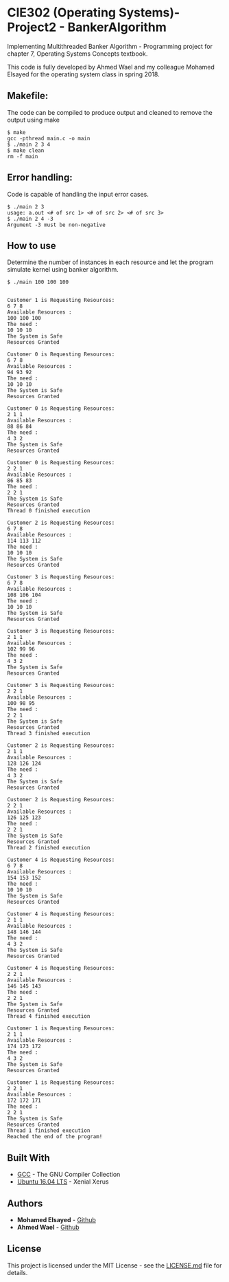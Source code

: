 # CIE302 (Operating Systems)- Project2 - BankerAlgorithm

Implementing  Multithreaded Banker Algorithm - Programming project for chapter 7, Operating Systems Concepts textbook.

This code is fully developed by Ahmed Wael and my colleague Mohamed Elsayed for the operating system class in spring 2018.


## Makefile:
The code can be compiled to produce output and cleaned to remove the output using make

```
$ make
gcc -pthread main.c -o main
$ ./main 2 3 4
$ make clean
rm -f main
```

## Error handling:
Code is capable of handling the input error cases.

```
$ ./main 2 3
usage: a.out <# of src 1> <# of src 2> <# of src 3>
$ ./main 2 4 -3
Argument -3 must be non-negative
```

## How to use
Determine the number of instances in each resource and let the program simulate kernel using banker algorithm.

```
$ ./main 100 100 100


Customer 1 is Requesting Resources:
6 7 8 
Available Resources : 
100 100 100 
The need : 
10 10 10 
The System is Safe 
Resources Granted 

Customer 0 is Requesting Resources:
6 7 8 
Available Resources : 
94 93 92 
The need : 
10 10 10 
The System is Safe 
Resources Granted 

Customer 0 is Requesting Resources:
2 1 1 
Available Resources : 
88 86 84 
The need : 
4 3 2 
The System is Safe 
Resources Granted 

Customer 0 is Requesting Resources:
2 2 1 
Available Resources : 
86 85 83 
The need : 
2 2 1 
The System is Safe 
Resources Granted 
Thread 0 finished execution 

Customer 2 is Requesting Resources:
6 7 8 
Available Resources : 
114 113 112 
The need : 
10 10 10 
The System is Safe 
Resources Granted 

Customer 3 is Requesting Resources:
6 7 8 
Available Resources : 
108 106 104 
The need : 
10 10 10 
The System is Safe 
Resources Granted 

Customer 3 is Requesting Resources:
2 1 1 
Available Resources : 
102 99 96 
The need : 
4 3 2 
The System is Safe 
Resources Granted 

Customer 3 is Requesting Resources:
2 2 1 
Available Resources : 
100 98 95 
The need : 
2 2 1 
The System is Safe 
Resources Granted 
Thread 3 finished execution 

Customer 2 is Requesting Resources:
2 1 1 
Available Resources : 
128 126 124 
The need : 
4 3 2 
The System is Safe 
Resources Granted 

Customer 2 is Requesting Resources:
2 2 1 
Available Resources : 
126 125 123 
The need : 
2 2 1 
The System is Safe 
Resources Granted 
Thread 2 finished execution 

Customer 4 is Requesting Resources:
6 7 8 
Available Resources : 
154 153 152 
The need : 
10 10 10 
The System is Safe 
Resources Granted 

Customer 4 is Requesting Resources:
2 1 1 
Available Resources : 
148 146 144 
The need : 
4 3 2 
The System is Safe 
Resources Granted 

Customer 4 is Requesting Resources:
2 2 1 
Available Resources : 
146 145 143 
The need : 
2 2 1 
The System is Safe 
Resources Granted 
Thread 4 finished execution 

Customer 1 is Requesting Resources:
2 1 1 
Available Resources : 
174 173 172 
The need : 
4 3 2 
The System is Safe 
Resources Granted 

Customer 1 is Requesting Resources:
2 2 1 
Available Resources : 
172 172 171 
The need : 
2 2 1 
The System is Safe 
Resources Granted 
Thread 1 finished execution 
Reached the end of the program!
```

## Built With

* [GCC](https://gcc.gnu.org/) - The GNU Compiler Collection
* [Ubuntu 16.04 LTS](releases.ubuntu.com/16.04/) - Xenial Xerus

## Authors

* **Mohamed Elsayed** - [Github](https://github.com/mohamedelsayed95)
* **Ahmed Wael** - [Github](https://github.com/ahmedwael19)

## License

This project is licensed under the MIT License - see the [LICENSE.md](LICENSE.md) file for details.
